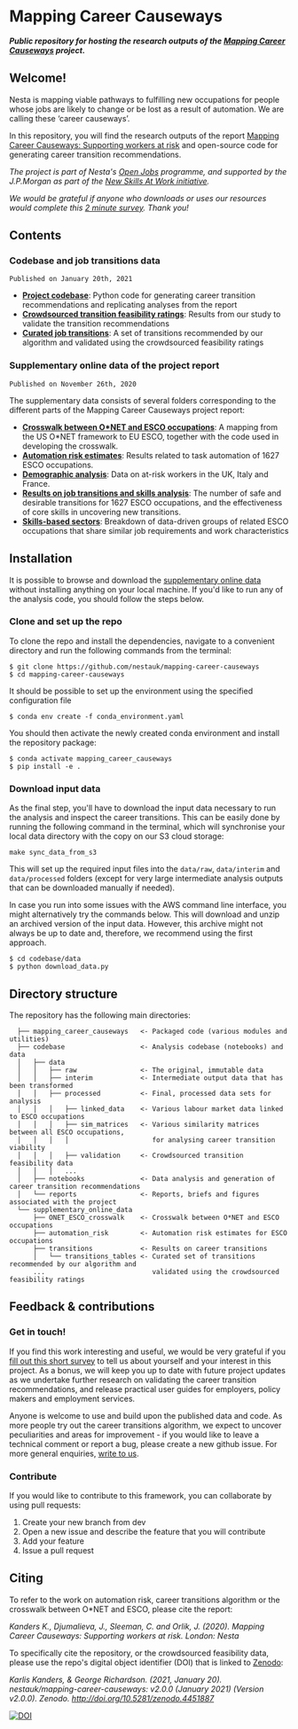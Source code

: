 # Mapping Career Causeways

***Public repository for hosting the research outputs of the [Mapping Career Causeways](https://www.nesta.org.uk/project/mapping-career-causeways/) project.***

## Welcome! 

Nesta is mapping viable pathways to fulfilling new occupations for people whose jobs are likely to change or be lost as a result of automation. We are calling these ‘career causeways’.

In this repository, you will find the research outputs of the report [Mapping Career Causeways: Supporting workers at risk](https://www.nesta.org.uk/report/mapping-career-causeways-supporting-workers-risk/) and open-source code for generating career transition recommendations.

*The project is part of Nesta's [Open Jobs](https://www.nesta.org.uk/project/open-jobs/) programme, and supported by the J.P.Morgan as part of the [New Skills At Work initiative](https://www.jpmorganchase.com/impact/our-approach/jobs-and-skills).*

*We would be grateful if anyone who downloads or uses our resources would complete this [2 minute survey](https://docs.google.com/forms/d/1IepcbAmIKAS2fDaDO4NfcI7uqNRkof02s52VmEYrZCY/edit?ts=6005b209&gxids=7628). Thank you!*

## Contents

### Codebase and job transitions data

`Published on January 20th, 2021`

- [**Project codebase**](https://github.com/nestauk/mapping-career-causeways/tree/main/codebase/): Python code for generating career transition recommendations and replicating analyses from the report
- [**Crowdsourced transition feasibility ratings**](https://github.com/nestauk/mapping-career-causeways/tree/main/codebase/reports/crowd_feasibility_ratings/): Results from our study to validate the transition recommendations
- [**Curated job transitions**](https://github.com/nestauk/mapping-career-causeways/tree/main/supplementary_online_data/transitions/transitions_tables/): A set of transitions recommended by our algorithm and validated using the crowdsourced feasibility ratings

### Supplementary online data of the project report

`Published on November 26th, 2020`

The supplementary data consists of several folders corresponding to the different parts of the Mapping Career Causeways project report:

- [**Crosswalk between O\*NET and ESCO occupations**](https://github.com/nestauk/mapping-career-causeways/tree/main/supplementary_online_data/ONET_ESCO_crosswalk/):
A mapping from the US O*NET framework to EU ESCO, together with the code used in developing the crosswalk.
- [**Automation risk estimates**](https://github.com/nestauk/mapping-career-causeways/tree/main/supplementary_online_data/automation_risk/):
Results related to task automation of 1627 ESCO occupations.
- [**Demographic analysis**](https://github.com/nestauk/mapping-career-causeways/tree/main/supplementary_online_data/demographic_analysis/):
Data on at-risk workers in the UK, Italy and France.
- [**Results on job transitions and skills analysis**](https://github.com/nestauk/mapping-career-causeways/tree/main/supplementary_online_data/transitions/): The number of safe and desirable transitions for 1627 ESCO occupations, and the effectiveness of core skills in uncovering new transitions.
- [**Skills-based sectors**](https://github.com/nestauk/mapping-career-causeways/tree/main/supplementary_online_data/skills_based_sectors): Breakdown of data-driven groups of related ESCO occupations that share similar job requirements and work characteristics

## Installation

It is possible to browse and download the [supplementary online data](https://github.com/nestauk/mapping-career-causeways/tree/main/supplementary_online_data) without installing anything on your local machine. If you'd like to run any of the analysis code, you should follow the steps below.

### Clone and set up the repo

To clone the repo and install the dependencies, navigate to a convenient directory and run the following commands from the terminal:

```shell
$ git clone https://github.com/nestauk/mapping-career-causeways
$ cd mapping-career-causeways
```

It should be possible to set up the environment using the specified configuration file

```shell
$ conda env create -f conda_environment.yaml
```
You should then activate the newly created conda environment and install the repository package:

```shell
$ conda activate mapping_career_causeways
$ pip install -e .
```
### Download input data

As the final step, you'll have to download the input data necessary to run the analysis and inspect the career transitions. This can be easily done by running the following command in the terminal, which will synchronise your local data directory with the copy on our S3 cloud storage:

```
make sync_data_from_s3
```

This will set up the required input files into the `data/raw`, `data/interim` and `data/processed` folders (except for very large intermediate analysis outputs that can be downloaded manually if needed).

In case you run into some issues with the AWS command line interface, you might alternatively try the commands below. This will
download and unzip an archived version of the input data. However, this archive might not always be up to date and, therefore, we recommend using the first approach.

```
$ cd codebase/data
$ python download_data.py
```

## Directory structure

The repository has the following main directories:

```
  ├── mapping_career_causeways   <- Packaged code (various modules and utilities)
  ├── codebase                   <- Analysis codebase (notebooks) and data
  │   ├── data
  │   │   ├── raw                <- The original, immutable data
  │   │   ├── interim            <- Intermediate output data that has been transformed
  │   │   ├── processed          <- Final, processed data sets for analysis
  │   │   │   ├── linked_data    <- Various labour market data linked to ESCO occupations
  │   │   │   ├── sim_matrices   <- Various similarity matrices between all ESCO occupations,
  │   │   │   │                     for analysing career transition viability
  │   │   │   ├── validation     <- Crowdsourced transition feasibility data
  │   │   │   ...    
  │   ├── notebooks              <- Data analysis and generation of career transition recommendations
  │   └── reports                <- Reports, briefs and figures associated with the project
  └── supplementary_online_data  
      ├── ONET_ESCO_crosswalk    <- Crosswalk between O*NET and ESCO occupations     
      ├── automation_risk        <- Automation risk estimates for ESCO occupations
      ├── transitions            <- Results on career transitions
      │   └── transitions_tables <- Curated set of transitions recommended by our algorithm and
      ...                           validated using the crowdsourced feasibility ratings                                    
```

<a name="feedback"></a>
## Feedback & contributions

### Get in touch!
If you find this work interesting and useful, we would be very grateful if you [fill out this short survey](https://docs.google.com/forms/d/1IepcbAmIKAS2fDaDO4NfcI7uqNRkof02s52VmEYrZCY/edit?ts=6005b209&gxids=7628) to tell us about yourself and your interest in this project. As a bonus, we will keep you up to date with future project updates as we undertake further research on validating the career transition recommendations, and release practical user guides for employers, policy makers and employment services.

Anyone is welcome to use and build upon the published data and code. As more people try out the career transitions algorithm, we expect to uncover peculiarities and areas for improvement - if you would like to leave a technical comment or report a bug, please create a new github issue. For more general enquiries, [write to us](mailto:open.jobs@nesta.org.uk).

### Contribute
If you would like to contribute to this framework, you can collaborate by using pull requests:
1. Create your new branch from dev
2. Open a new issue and describe the feature that you will contribute
3. Add your feature
4. Issue a pull request

## Citing
To refer to the work on automation risk, career transitions algorithm or the crosswalk between O\*NET and ESCO, please cite the report:

*Kanders K., Djumalieva, J., Sleeman, C. and Orlik, J. (2020). Mapping Career Causeways: Supporting workers at risk. London: Nesta*

To specifically cite the repository, or the crowdsourced feasibility data, please use the repo's digital object identifier (DOI) that is linked to [Zenodo](https://zenodo.org/badge/latestdoi/307661339):

*Karlis Kanders, & George Richardson. (2021, January 20). nestauk/mapping-career-causeways: v2.0.0 (January 2021) (Version v2.0.0). Zenodo. http://doi.org/10.5281/zenodo.4451887*

[![DOI](https://zenodo.org/badge/307661339.svg)](https://zenodo.org/badge/latestdoi/307661339)
